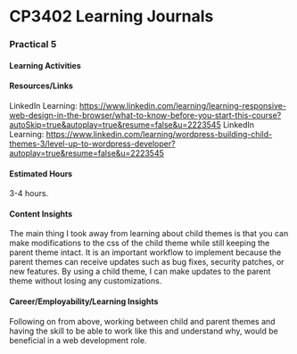 # CP3402 Learning Journals
### **Practical 5**  


#### **Learning Activities**

#### **Resources/Links**
LinkedIn Learning: https://www.linkedin.com/learning/learning-responsive-web-design-in-the-browser/what-to-know-before-you-start-this-course?autoSkip=true&autoplay=true&resume=false&u=2223545
LinkedIn Learning: https://www.linkedin.com/learning/wordpress-building-child-themes-3/level-up-to-wordpress-developer?autoplay=true&resume=false&u=2223545

#### **Estimated Hours**  
3-4 hours.

#### **Content Insights**  
The main thing I took away from learning about child themes is that you can make modifications to the css of the child theme while still keeping the parent theme intact. It is an important workflow to implement because the parent themes can receive updates such as bug fixes, security patches, or new features. By using a child theme, I can make updates to the parent theme without losing any customizations.

#### **Career/Employability/Learning Insights**  
Following on from above, working between child and parent themes and having the skill to be able to work like this and understand why, would be beneficial in a web development role.
